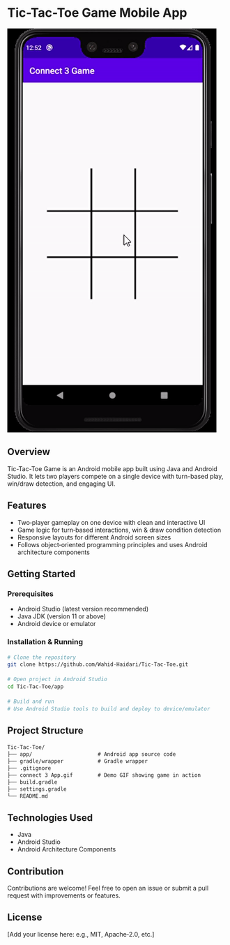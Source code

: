 # Tic-Tac-Toe Game Mobile App

![Game Demo](TicTacToe.gif)

## Overview
Tic-Tac-Toe Game is an Android mobile app built using Java and Android Studio. It lets two players compete on a single device with turn-based play, win/draw detection, and engaging UI.

## Features
- Two‑player gameplay on one device with clean and interactive UI  
- Game logic for turn‑based interactions, win & draw condition detection  
- Responsive layouts for different Android screen sizes  
- Follows object‑oriented programming principles and uses Android architecture components

## Getting Started

### Prerequisites
- Android Studio (latest version recommended)  
- Java JDK (version 11 or above)  
- Android device or emulator

### Installation & Running
```bash
# Clone the repository
git clone https://github.com/Wahid-Haidari/Tic-Tac-Toe.git

# Open project in Android Studio
cd Tic-Tac-Toe/app

# Build and run
# Use Android Studio tools to build and deploy to device/emulator
```

## Project Structure
```
Tic-Tac-Toe/
├── app/                     # Android app source code
├── gradle/wrapper           # Gradle wrapper
├── .gitignore
├── connect 3 App.gif        # Demo GIF showing game in action
├── build.gradle
├── settings.gradle
└── README.md
```

## Technologies Used
- Java  
- Android Studio  
- Android Architecture Components  

## Contribution
Contributions are welcome! Feel free to open an issue or submit a pull request with improvements or features.

## License
[Add your license here: e.g., MIT, Apache‑2.0, etc.]
